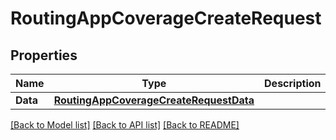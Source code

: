# RoutingAppCoverageCreateRequest

## Properties

Name | Type | Description | Notes
------------ | ------------- | ------------- | -------------
**Data** | [**RoutingAppCoverageCreateRequestData**](RoutingAppCoverageCreateRequest_data.md) |  | 

[[Back to Model list]](../README.md#documentation-for-models) [[Back to API list]](../README.md#documentation-for-api-endpoints) [[Back to README]](../README.md)


